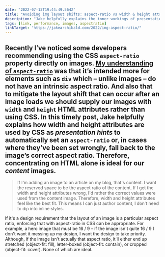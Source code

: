 ```yaml
---
date: "2022-07-13T19:44:49.564Z"
title: "Avoiding img layout shifts: aspect-ratio vs width & height attributes (on Jake Archibald's blog)"
description: "Jake helpfully explains the inner workings of presentation hints and the best approach to take for each situation"
tags: [link, performance, images, aspectratio]
linkTarget: "https://jakearchibald.com/2022/img-aspect-ratio/"
---
```

Recently I’ve noticed some developers recommending using the CSS `aspect-ratio` property directly on images. [My understanding of `aspect-ratio`](https://fuzzylogic.me/posts/2021-02-02-a-first-look-at-aspectratio-on-csstricks/) was that it’s intended more for elements such as `div` which – unlike images – do not have an intrinsic aspect ratio. And also that to mitigate the layout shift that can occur after an image loads we should supply our images with `width` and `height` HTML attributes rather than using CSS. In this timely post, Jake helpfully explains how width and height attributes are used by CSS as _presentation hints_ to automatically set an `aspect-ratio` or, in cases where they’ve been set wrongly, fall back to the image’s correct aspect ratio. Therefore, concentrating on HTML alone is ideal for our _content_ images.
---

> If I'm adding an image to an article on my blog, that's content. I want the reserved space to be the aspect ratio of the content. If I get the width and height attributes wrong, I'd rather the correct values were used from the content image. Therefore, width and height attributes feel like the best fit. This means I can just author content, I don't need to dip into inline styles.

If it's a design requirement that the layout of an image is a particular aspect ratio, enforcing that with aspect-ratio in CSS can be appropriate. For example, a hero image that must be 16 / 9 – if the image isn't quite 16 / 9 I don't want it messing up my design, I want the design to take priority. Although, if the image isn't actually that aspect ratio, it'll either end up stretched (object-fit: fill), letter-boxed (object-fit: contain), or cropped (object-fit: cover). None of which are ideal.

